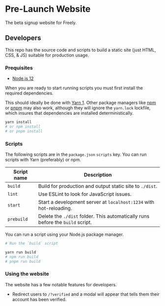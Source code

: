 # Pre-Launch Website

The beta signup website for Freely.

## Developers

This repo has the source code and scripts to build a static site (just HTML, CSS, & JS) suitable for production usage.

### Prequisites

- [Node.js 12](https://nodejs.org/en/download/)

When you are ready to start running scripts you must first install the required dependencies.

This should ideally be done with [Yarn 1](https://classic.yarnpkg.com/lang/en/).
Other package managers like [npm](https://www.npmjs.com/) or [pnpm](https://pnpm.js.org/) may also work, although they will ignore the `yarn.lock` lockfile, which insures that dependencies are installed deterministically.

```s
yarn install
# or npm install
# or pnpm install
```

### Scripts

The following scripts are in the `package.json` `scripts` key.
You can run scripts with Yarn (preferably) or npm.

| Script name | Description                                                                    |
| ----------- | ------------------------------------------------------------------------------ |
| `build`     | Build for production and output static site to `./dist`.                       |
| `lint`      | Use ESLint to look for JavaScript issues.                                      |
| `start`     | Start a development server at `localhost:1234` with hot-reloading.             |
| `prebuild`  | Delete the `./dist` folder. This automatically runs before the `build` script. |

You can run a script using your Node.js package manager.

```sh
# Run the `build` script

yarn run build
# npm run build
# pnpm run build
```

### Using the website

The website has a few notable features for developers.

- Redirect users to `/?verified` and a modal will appear that tells them their account has been verified.
